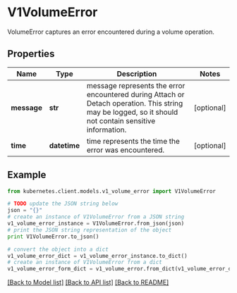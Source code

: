 # V1VolumeError

VolumeError captures an error encountered during a volume operation.

## Properties
Name | Type | Description | Notes
------------ | ------------- | ------------- | -------------
**message** | **str** | message represents the error encountered during Attach or Detach operation. This string may be logged, so it should not contain sensitive information. | [optional] 
**time** | **datetime** | time represents the time the error was encountered. | [optional] 

## Example

```python
from kubernetes.client.models.v1_volume_error import V1VolumeError

# TODO update the JSON string below
json = "{}"
# create an instance of V1VolumeError from a JSON string
v1_volume_error_instance = V1VolumeError.from_json(json)
# print the JSON string representation of the object
print V1VolumeError.to_json()

# convert the object into a dict
v1_volume_error_dict = v1_volume_error_instance.to_dict()
# create an instance of V1VolumeError from a dict
v1_volume_error_form_dict = v1_volume_error.from_dict(v1_volume_error_dict)
```
[[Back to Model list]](../README.md#documentation-for-models) [[Back to API list]](../README.md#documentation-for-api-endpoints) [[Back to README]](../README.md)


